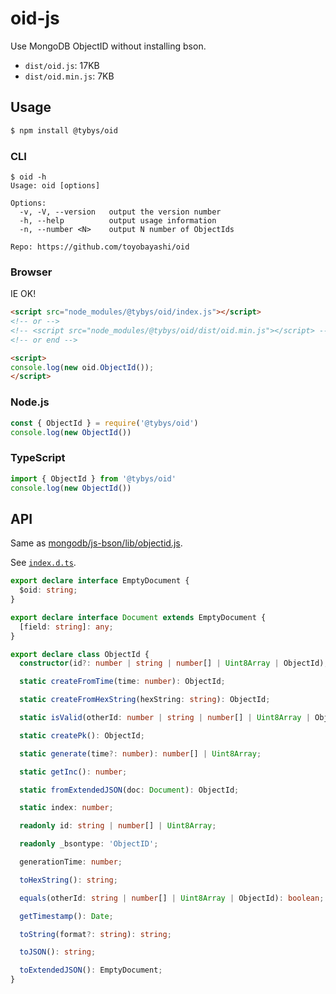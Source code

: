 # oid-js

Use MongoDB ObjectID without installing bson.

* `dist/oid.js`: 17KB
* `dist/oid.min.js`: 7KB

## Usage

``` bash
$ npm install @tybys/oid
```

### CLI

```
$ oid -h
Usage: oid [options]

Options:
  -v, -V, --version   output the version number
  -h, --help          output usage information
  -n, --number <N>    output N number of ObjectIds

Repo: https://github.com/toyobayashi/oid
```

### Browser

IE OK!

``` html
<script src="node_modules/@tybys/oid/index.js"></script>
<!-- or -->
<!-- <script src="node_modules/@tybys/oid/dist/oid.min.js"></script> -->
<!-- or end -->

<script>
console.log(new oid.ObjectId());
</script>
```

### Node.js

``` js
const { ObjectId } = require('@tybys/oid')
console.log(new ObjectId())
```

### TypeScript

``` ts
import { ObjectId } from '@tybys/oid'
console.log(new ObjectId())
```

## API

Same as [mongodb/js-bson/lib/objectid.js](https://github.com/mongodb/js-bson/blob/master/lib/objectid.js).

See [`index.d.ts`](https://github.com/toyobayashi/oid/blob/master/index.d.ts).

``` ts
export declare interface EmptyDocument {
  $oid: string;
}

export declare interface Document extends EmptyDocument {
  [field: string]: any;
}

export declare class ObjectId {
  constructor(id?: number | string | number[] | Uint8Array | ObjectId);

  static createFromTime(time: number): ObjectId;

  static createFromHexString(hexString: string): ObjectId;

  static isValid(otherId: number | string | number[] | Uint8Array | ObjectId): boolean;

  static createPk(): ObjectId;

  static generate(time?: number): number[] | Uint8Array;

  static getInc(): number;

  static fromExtendedJSON(doc: Document): ObjectId;

  static index: number;

  readonly id: string | number[] | Uint8Array;

  readonly _bsontype: 'ObjectID';

  generationTime: number;

  toHexString(): string;

  equals(otherId: string | number[] | Uint8Array | ObjectId): boolean;

  getTimestamp(): Date;

  toString(format?: string): string;

  toJSON(): string;

  toExtendedJSON(): EmptyDocument;
}
```
